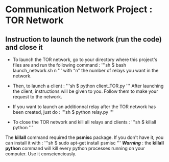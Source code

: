 # Communication Network Project : TOR Network

## Instruction to launch the network (run the code) and close it

- To launch the TOR network, go to your directory where this project's files are and run the following command : 
	'''sh
	$ bash launch_network.sh n
	'''
with "n" the number of relays you want in the network.

- Then, to launch a client : 
	'''sh
	$ python client_TOR.py
	'''
After launching the client, instructions will be given to you. Follow them to make your request to the network.

- If you want to launch an additionnal relay after the TOR network has been created, just do :
	'''sh
	$ python relay.py
	'''

- To close the TOR network and kill all relays and clients :
 	'''sh
	$ killall python
	'''

The **killall** command required the **psmisc** package. If you don't have it, you can install it with : 
 	'''sh
	$ sudo apt-get install psmisc
	'''
***Warning*** : the **killall python** command will kill every python processes running on your computer. Use it conscienciously. 